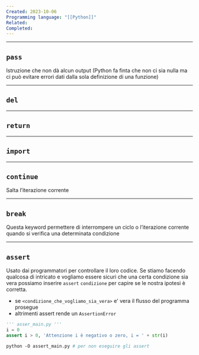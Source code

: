 ```yaml
---
Created: 2023-10-06
Programming language: "[[Python]]"
Related: 
Completed:
---
```

---
## `pass`
Istruzione che non dà alcun output (Python fa finta che non ci sia nulla ma ci può evitare errori dati dalla sola definizione di una funzione)

---
## `del`

---
## `return`

---
## `import`

---
## `continue`
Salta l’iterazione corrente

---
## `break`
Questa keyword permettere di interrompere un ciclo o l’iterazione corrente quando si verifica una determinata condizione

---
## `assert`
Usato dai programmatori per controllare il loro codice. Se stiamo facendo qualcosa di intricato e
vogliamo essere sicuri che una certa condizione sia vera possiamo inserire `assert` `condizione` per capire se le nostra ipotesi è corretta.
- se `<condizione_che_vogliamo_sia_vera>` e' vera il flusso del programma prosegue
- altrimenti assert rende un `AssertionError`
```python
''' asser_main.py '''
i = 0
assert i > 0, 'Attenzione i è negativo o zero, i = ' + str(i)

python ‐O assert_main.py # per non eseguire gli assert
```